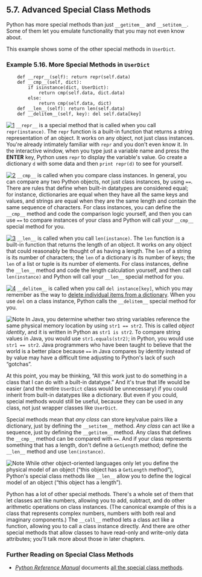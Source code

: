 

5.7. Advanced Special Class Methods
-----------------------------------

Python has more special methods than just `__getitem__` and
`__setitem__`. Some of them let you emulate functionality that you may
not even know about.

This example shows some of the other special methods in `UserDict`.

### Example 5.16. More Special Methods in `UserDict`

        def __repr__(self): return repr(self.data)     
        def __cmp__(self, dict):                       
            if isinstance(dict, UserDict):            
                return cmp(self.data, dict.data)      
            else:                                     
                return cmp(self.data, dict)           
        def __len__(self): return len(self.data)       
        def __delitem__(self, key): del self.data[key] 



[![1](../images/callouts/1.png)](#fileinfo.morespecial.1.1) `__repr__` is a special method that is called when you call `repr(instance)`. The `repr` function is a built-in function that returns a string representation of an object. It works on any object, not just class instances. You're already intimately familiar with `repr` and you don't even know it. In the interactive window, when you type just a variable name and press the **ENTER** key, Python uses `repr` to display the variable's value. Go create a dictionary `d` with some data and then `print repr(d)` to see for yourself. 

[![2](../images/callouts/2.png)](#fileinfo.morespecial.1.2) `__cmp__` is called when you compare class instances. In general, you can compare any two Python objects, not just class instances, by using `==`. There are rules that define when built-in datatypes are considered equal; for instance, dictionaries are equal when they have all the same keys and values, and strings are equal when they are the same length and contain the same sequence of characters. For class instances, you can define the `__cmp__` method and code the comparison logic yourself, and then you can use `==` to compare instances of your class and Python will call your `__cmp__` special method for you. 

[![3](../images/callouts/3.png)](#fileinfo.morespecial.1.3) `__len__` is called when you call `len(instance)`. The `len` function is a built-in function that returns the length of an object. It works on any object that could reasonably be thought of as having a length. The `len` of a string is its number of characters; the `len` of a dictionary is its number of keys; the `len` of a list or tuple is its number of elements. For class instances, define the `__len__` method and code the length calculation yourself, and then call `len(instance)` and Python will call your `__len__` special method for you. 

[![4](../images/callouts/4.png)](#fileinfo.morespecial.1.4) `__delitem__` is called when you call `del instance[key]`, which you may remember as the way to [delete individual items from a dictionary](../native_data_types/index.html#odbchelper.dict.del "Example 3.5. Deleting Items from a Dictionary"). When you use `del` on a class instance, Python calls the `__delitem__` special method for you. 


![Note](../images/note.png) 
In Java, you determine whether two string variables reference the same physical memory location by using `str1 == str2`. This is called *object identity*, and it is written in Python as `str1 is str2`. To compare string values in Java, you would use `str1.equals(str2)`; in Python, you would use `str1 == str2`. Java programmers who have been taught to believe that the world is a better place because `==` in Java compares by identity instead of by value may have a difficult time adjusting to Python's lack of such “gotchas”. 

At this point, you may be thinking, “All this work just to do something
in a class that I can do with a built-in datatype.” And it's true that
life would be easier (and the entire `UserDict` class would be
unnecessary) if you could inherit from built-in datatypes like a
dictionary. But even if you could, special methods would still be
useful, because they can be used in any class, not just wrapper classes
like `UserDict`.

Special methods mean that *any class* can store key/value pairs like a
dictionary, just by defining the `__setitem__` method. *Any class* can
act like a sequence, just by defining the `__getitem__` method. Any
class that defines the `__cmp__` method can be compared with `==`. And
if your class represents something that has a length, don't define a
`GetLength` method; define the `__len__` method and use `len(instance)`.


![Note](../images/note.png) 
While other object-oriented languages only let you define the physical model of an object (“this object has a `GetLength` method”), Python's special class methods like `__len__` allow you to define the logical model of an object (“this object has a length”). 

Python has a lot of other special methods. There's a whole set of them
that let classes act like numbers, allowing you to add, subtract, and do
other arithmetic operations on class instances. (The canonical example
of this is a class that represents complex numbers, numbers with both
real and imaginary components.) The `__call__` method lets a class act
like a function, allowing you to call a class instance directly. And
there are other special methods that allow classes to have read-only and
write-only data attributes; you'll talk more about those in later
chapters.

### Further Reading on Special Class Methods

-   [*Python Reference Manual*](https://docs.python.org/2/reference/)
    documents [all the special class
    methods](https://docs.python.org/2/reference/datamodel.html#special-method-names).

  

